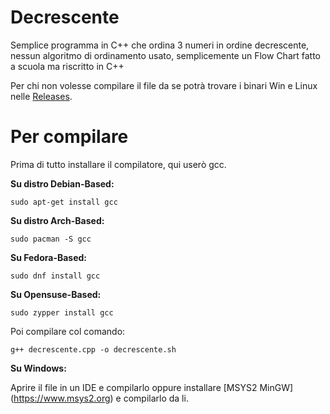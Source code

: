 # Decrescente
Semplice programma in C++ che ordina 3 numeri in ordine decrescente, nessun algoritmo di ordinamento usato, semplicemente un Flow Chart fatto a scuola ma riscritto in C++

Per chi non volesse compilare il file da se potrà trovare i binari Win e Linux nelle [Releases](https://github.com/XMotion128/Decrescente/releases/tag/v1.0).

# Per compilare
Prima di tutto installare il compilatore, qui userò gcc.

**Su distro Debian-Based:**

`sudo apt-get install gcc` 

**Su distro Arch-Based:**

`sudo pacman -S gcc`

**Su Fedora-Based:**

`sudo dnf install gcc`

**Su Opensuse-Based:**

`sudo zypper install gcc`

Poi compilare col comando:

`g++ decrescente.cpp -o decrescente.sh`

**Su Windows:**

Aprire il file in un IDE e compilarlo oppure installare [MSYS2 MinGW] (https://www.msys2.org) e compilarlo da li.
